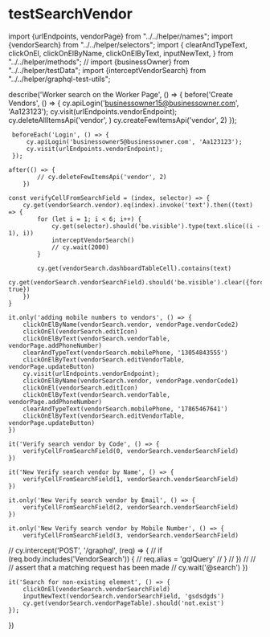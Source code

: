 # testSearchVendor

import {urlEndpoints, vendorPage} from "../../helper/names";
import {vendorSearch} from "../../helper/selectors";
import {
    clearAndTypeText,
    clickOnEl,
    clickOnElByName,
    clickOnElByText,
    inputNewText,
} from "../../helper/methods";
// import {businessOwner} from "../../helper/testData";
import {interceptVendorSearch} from "../../helper/graphql-test-utils";

describe('Worker search on the Worker Page', () => {
    before('Create Vendors', () => {
        cy.apiLogin('businessowner15@businessowner.com', 'Aa123123');
        cy.visit(urlEndpoints.vendorEndpoint);
        cy.deleteAllItemsApi('vendor', )
        cy.createFewItemsApi('vendor', 2)
    });

     beforeEach('Login', () => {
         cy.apiLogin('businessowner5@businessowner.com', 'Aa123123');
         cy.visit(urlEndpoints.vendorEndpoint);
     });

    after(() => {
            // cy.deleteFewItemsApi('vendor', 2)
        })

    const verifyCellFromSearchField = (index, selector) => {
        cy.get(vendorSearch.vendor).eq(index).invoke('text').then((text) => {
            for (let i = 1; i < 6; i++) {
                cy.get(selector).should('be.visible').type(text.slice((i - 1), i))
                interceptVendorSearch()
                // cy.wait(2000)
            }

            cy.get(vendorSearch.dashboardTableCell).contains(text)
            cy.get(vendorSearch.vendorSearchField).should('be.visible').clear({force: true})
        })
    }

    it.only('adding mobile numbers to vendors', () => {
        clickOnElByName(vendorSearch.vendor, vendorPage.vendorCode2)
        clickOnEl(vendorSearch.editIcon)
        clickOnElByText(vendorSearch.vendorTable, vendorPage.addPhoneNumber)
        clearAndTypeText(vendorSearch.mobilePhone, '13054843555')
        clickOnElByText(vendorSearch.editVendorTable, vendorPage.updateButton)
        cy.visit(urlEndpoints.vendorEndpoint);
        clickOnElByName(vendorSearch.vendor, vendorPage.vendorCode1)
        clickOnEl(vendorSearch.editIcon)
        clickOnElByText(vendorSearch.vendorTable, vendorPage.addPhoneNumber)
        clearAndTypeText(vendorSearch.mobilePhone, '17865467641')
        clickOnElByText(vendorSearch.editVendorTable, vendorPage.updateButton)
    })

    it('Verify search vendor by Code', () => {
        verifyCellFromSearchField(0, vendorSearch.vendorSearchField)
    })

    it('New Verify search vendor by Name', () => {
        verifyCellFromSearchField(1, vendorSearch.vendorSearchField)
    })

    it.only('New Verify search vendor by Email', () => {
        verifyCellFromSearchField(2, vendorSearch.vendorSearchField)
    })

    it.only('New Verify search vendor by Mobile Number', () => {
        verifyCellFromSearchField(3, vendorSearch.vendorSearchField)
//         cy.intercept('POST', '/graphql', (req) => {
//             if (req.body.includes('VendorSearch')) {
//                 req.alias = 'gqlQuery'
//             }
//         })
//
// // assert that a matching request has been made
//         cy.wait('@search')
    })


    it('Search for non-existing element', () => {
        clickOnEl(vendorSearch.vendorSearchField)
        inputNewText(vendorSearch.vendorSearchField, 'gsdsdgds')
        cy.get(vendorSearch.vendorPageTable).should('not.exist')
    });
})
